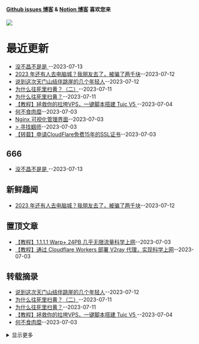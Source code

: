 
#### [Github issues 博客](https://github.adone.eu.org/) & [Notion 博客](https://nb.adone.eu.org/) 喜欢您来
[![](https://s2.loli.net/2023/07/03/WxmifsloVXrYz2I.png)](https://nb.adone.eu.org/)
# 最近更新
- [没不昌不是是 ](https://github.com/jaydong2016/gitblog/issues/24)--2023-07-13
- [2023 年还有人去电脑城？我朋友去了，被骗了两千块](https://github.com/jaydong2016/gitblog/issues/23)--2023-07-12
- [说到这次天门山结伴跳崖的几个年轻人](https://github.com/jaydong2016/gitblog/issues/22)--2023-07-12
- [为什么往死里扫黄？（二）](https://github.com/jaydong2016/gitblog/issues/21)--2023-07-11
- [为什么往死里扫黄？](https://github.com/jaydong2016/gitblog/issues/20)--2023-07-11
- [【教程】拯救你的拉垮VPS，一键脚本搭建 Tuic V5 ](https://github.com/jaydong2016/gitblog/issues/19)--2023-07-04
- [何不食肉糜](https://github.com/jaydong2016/gitblog/issues/17)--2023-07-03
- [Nginx 可视化管理界面](https://github.com/jaydong2016/gitblog/issues/16)--2023-07-03
- [> 寻找蝈师](https://github.com/jaydong2016/gitblog/issues/15)--2023-07-03
- [【转载】申请CloudFlare免费15年的SSL证书](https://github.com/jaydong2016/gitblog/issues/14)--2023-07-03
## 666
- [没不昌不是是 ](https://github.com/jaydong2016/gitblog/issues/24)--2023-07-13
## 新鲜趣闻
- [2023 年还有人去电脑城？我朋友去了，被骗了两千块](https://github.com/jaydong2016/gitblog/issues/23)--2023-07-12
## 置顶文章
- [【教程】1.1.1.1 Warp+ 24PB 几乎无限流量科学上网](https://github.com/jaydong2016/gitblog/issues/13)--2023-07-03
- [【教程】通过 Cloudflare Workers 部署 V2ray 代理，实现科学上网](https://github.com/jaydong2016/gitblog/issues/12)--2023-07-03
## 转载摘录
- [说到这次天门山结伴跳崖的几个年轻人](https://github.com/jaydong2016/gitblog/issues/22)--2023-07-12
- [为什么往死里扫黄？（二）](https://github.com/jaydong2016/gitblog/issues/21)--2023-07-11
- [为什么往死里扫黄？](https://github.com/jaydong2016/gitblog/issues/20)--2023-07-11
- [【教程】拯救你的拉垮VPS，一键脚本搭建 Tuic V5 ](https://github.com/jaydong2016/gitblog/issues/19)--2023-07-04
- [何不食肉糜](https://github.com/jaydong2016/gitblog/issues/17)--2023-07-03
<details><summary>显示更多</summary>

- [Nginx 可视化管理界面](https://github.com/jaydong2016/gitblog/issues/16)--2023-07-03
- [【转载】申请CloudFlare免费15年的SSL证书](https://github.com/jaydong2016/gitblog/issues/14)--2023-07-03
</details>

